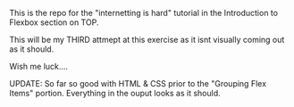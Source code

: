 This is the repo for the "internetting is hard" tutorial in the Introduction to Flexbox section on TOP.

This will be my THIRD attmept at this exercise as it isnt visually coming out as it should.

Wish me luck....

UPDATE:
So far so good with HTML & CSS prior to the 
"Grouping Flex Items" portion. Everything in the ouput looks as it should.
